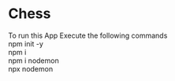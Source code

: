 # Chess
To run this App Execute the following commands
<br>
npm init -y
<br>
npm i
<br>
npm i nodemon
<br>
npx nodemon
